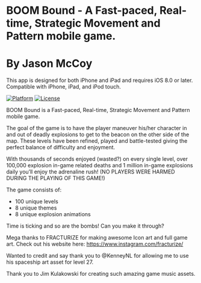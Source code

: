 # BOOM Bound - A Fast-paced, Real-time, Strategic Movement and Pattern mobile game.
# By Jason McCoy


This app is designed for both iPhone and iPad and requires iOS 8.0 or later. Compatible with iPhone, iPad, and iPod touch.

[![Platform](http://img.shields.io/badge/platform-iOS-blue.svg?style=flat)](http://cocoapods.org/?q=YALSideMenu)
[![License](http://img.shields.io/badge/license-MIT-green.svg?style=flat)](https://github.com/Yalantis/Side-Menu.iOS/blob/master/LICENSE)


BOOM Bound is a Fast-paced, Real-time, Strategic Movement and Pattern mobile game.

The goal of the game is to have the player maneuver his/her character in and out of deadly explosions to get to the beacon on the other side of the map. These levels have been refined, played and battle-tested giving the perfect balance of difficulty and enjoyment.

With thousands of seconds enjoyed (wasted?) on every single level, over 100,000 explosion in-game related deaths and 1 million in-game explosions daily you’ll enjoy the adrenaline rush!
(NO PLAYERS WERE HARMED DURING THE PLAYING OF THIS GAME!)

The game consists of:
* 100 unique levels
* 8 unique themes 
* 8 unique explosion animations

Time is ticking and so are the bombs! Can you make it through?

Mega thanks to FRACTURIZE for making awesome Icon art and full game art. Check out his website here:
https://www.instagram.com/fracturize/

Wanted to credit and say thank you to @KenneyNL for allowing me to use his spaceship art asset for level 27.

Thank you to Jim Kulakowski for creating such amazing game music assets.
